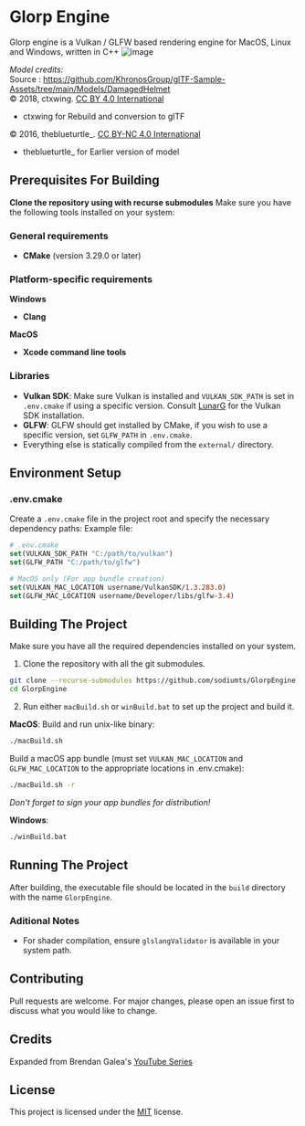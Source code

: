 # Glorp Engine
Glorp engine is a Vulkan / GLFW based rendering engine for MacOS, Linux and Windows, written in C++
![image](https://github.com/user-attachments/assets/a7c39898-9d80-4e41-9668-63d763d126cd)


*Model credits:*  
Source : https://github.com/KhronosGroup/glTF-Sample-Assets/tree/main/Models/DamagedHelmet  
&copy; 2018, ctxwing. [CC BY 4.0 International](https://creativecommons.org/licenses/by/4.0/legalcode)

 - ctxwing for Rebuild and conversion to glTF

&copy; 2016, theblueturtle_. [CC BY-NC 4.0 International](https://creativecommons.org/licenses/by-nc/4.0/legalcode)

 - theblueturtle_ for Earlier version of model

## Prerequisites For Building

**Clone the repository using with recurse submodules**
Make sure you have the following tools installed on your system:
### General requirements
* **CMake** (version 3.29.0 or later)
### Platform-specific requirements
**Windows**
* **Clang**

**MacOS**
* **Xcode command line tools**
### Libraries
* **Vulkan SDK**: Make sure Vulkan is installed and `VULKAN_SDK_PATH` is set in `.env.cmake` if using a specific version. Consult [LunarG](https://vulkan.lunarg.com/) for the Vulkan SDK installation.
* **GLFW**: GLFW should get installed by CMake, if you wish to use a specific version, set `GLFW_PATH` in `.env.cmake`.
* Everything else is statically compiled from the `external/` directory.
## Environment Setup
### .env.cmake
Create a `.env.cmake` file in the project root and specify the necessary dependency paths:
Example file:
```cmake
# .env.cmake
set(VULKAN_SDK_PATH "C:/path/to/vulkan")
set(GLFW_PATH "C:/path/to/glfw")

# MacOS only (For app bundle creation)
set(VULKAN_MAC_LOCATION username/VulkanSDK/1.3.283.0)
set(GLFW_MAC_LOCATION username/Developer/libs/glfw-3.4)
```

## Building The Project
Make sure you have all the required dependencies installed on your system.
1. Clone the repository with all the git submodules.
```sh
git clone --recurse-submodules https://github.com/sodiumts/GlorpEngine
cd GlorpEngine
```
2. Run either `macBuild.sh` or `winBuild.bat` to set up the project and build it.

**MacOS**:
Build and run unix-like binary:
```sh
./macBuild.sh
```
Build a macOS app bundle (must set ``VULKAN_MAC_LOCATION`` and ``GLFW_MAC_LOCATION`` to the appropriate locations in .env.cmake):
```sh
./macBuild.sh -r
```
*Don't forget to sign your app bundles for distribution!*

**Windows**:
```sh
./winBuild.bat
```
## Running The Project
After building, the executable file should be located in the `build` directory with the name `GlorpEngine`.

### Aditional Notes
* For shader compilation, ensure `glslangValidator` is available in your system path.

## Contributing

Pull requests are welcome. For major changes, please open an issue first
to discuss what you would like to change.

## Credits
Expanded from Brendan Galea's [YouTube Series](https://www.youtube.com/@BrendanGalea)
## License
This project is licensed under the [MIT](https://choosealicense.com/licenses/mit/) license.
